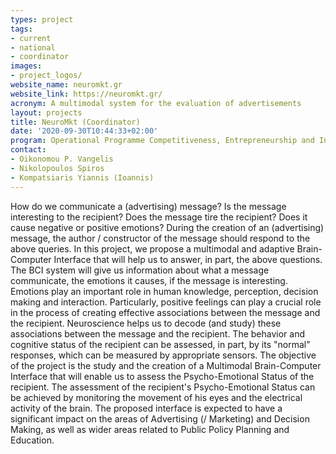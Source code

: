 ```yaml
---
types: project
tags:
- current
- national
- coordinator
images:
- project_logos/
website_name: neuromkt.gr
website_link: https://neuromkt.gr/
acronym: A multimodal system for the evaluation of advertisements
layout: projects
title: NeuroMkt (Coordinator)
date: '2020-09-30T10:44:33+02:00'
program: Operational Programme Competitiveness, Entrepreneurship and Innovation 2014-2020 (EPAnEK)
contact: 
- Oikonomou P. Vangelis
- Nikolopoulos Spiros
- Kompatsiaris Yiannis (Ioannis)
---
```

<p>
How do we communicate a (advertising) message? Is the message interesting to the recipient? Does the message tire the recipient? Does it cause negative or positive emotions? During the creation of an (advertising) message, the author / constructor of the message should respond to the above queries. In this project, we propose a multimodal and adaptive Brain-Computer Interface that will help us to answer, in part, the above questions. The BCI system will give us information about what a message communicate, the emotions it causes, if the message is interesting. Emotions play an important role in human knowledge, perception, decision making and interaction. Particularly, positive feelings can play a crucial role in the process of creating effective associations between the message and the recipient. Neuroscience helps us to decode (and study) these associations between the message and the recipient. The behavior and cognitive status of the recipient can be assessed, in part, by its "normal" responses, which can be measured by appropriate sensors. The objective of the project is the study and the creation of a Multimodal Brain-Computer Interface that will enable us to assess the Psycho-Emotional Status of the recipient. The assessment of the recipient's Psycho-Emotional Status can be achieved by monitoring the movement of his eyes and the electrical activity of the brain. The proposed interface is expected to have a significant impact on the areas of Advertising (/ Marketing) and Decision Making, as well as wider areas related to Public Policy Planning and Education. 
</p>  
